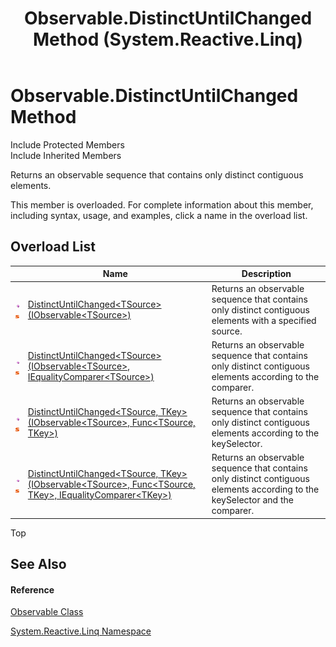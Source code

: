 ﻿---
title: Observable.DistinctUntilChanged Method  (System.Reactive.Linq)
TOCTitle: DistinctUntilChanged Method
ms:assetid: Overload:System.Reactive.Linq.Observable.DistinctUntilChanged
ms:mtpsurl: https://msdn.microsoft.com/en-us/library/system.reactive.linq.observable.distinctuntilchanged(v=VS.103)
ms:contentKeyID: 36068462
ms.date: 06/28/2011
mtps_version: v=VS.103
f1_keywords:
- System.Reactive.Linq.Observable.DistinctUntilChanged
- System.Reactive.Linq.Observable.DistinctUntilChanged``1
- System.Reactive.Linq.Observable.DistinctUntilChanged``2
dev_langs:
- CSharp
- JScript
- VB
- FSharp
---

# Observable.DistinctUntilChanged Method

Include Protected Members  
Include Inherited Members  

Returns an observable sequence that contains only distinct contiguous elements.

This member is overloaded. For complete information about this member, including syntax, usage, and examples, click a name in the overload list.

## Overload List

<table>
<thead>
<tr class="header">
<th> </th>
<th>Name</th>
<th>Description</th>
</tr>
</thead>
<tbody>
<tr class="odd">
<td><img src="images\Hh303103.pubmethod(en-us,VS.103).gif" title="Public method" alt="Public method" /><img src="images\Hh244319.static(en-us,VS.103).gif" title="Static member" alt="Static member" /></td>
<td><a href="https://msdn.microsoft.com/en-us/library/m:system.reactive.linq.observable.distinctuntilchanged%60%601(system.iobservable%7b%60%600%7d)(v=VS.103)">DistinctUntilChanged&lt;TSource&gt;(IObservable&lt;TSource&gt;)</a></td>
<td>Returns an observable sequence that contains only distinct contiguous elements with a specified source.</td>
</tr>
<tr class="even">
<td><img src="images\Hh303103.pubmethod(en-us,VS.103).gif" title="Public method" alt="Public method" /><img src="images\Hh244319.static(en-us,VS.103).gif" title="Static member" alt="Static member" /></td>
<td><a href="https://msdn.microsoft.com/en-us/library/m:system.reactive.linq.observable.distinctuntilchanged%60%601(system.iobservable%7b%60%600%7d%2csystem.collections.generic.iequalitycomparer%7b%60%600%7d)(v=VS.103)">DistinctUntilChanged&lt;TSource&gt;(IObservable&lt;TSource&gt;, IEqualityComparer&lt;TSource&gt;)</a></td>
<td>Returns an observable sequence that contains only distinct contiguous elements according to the comparer.</td>
</tr>
<tr class="odd">
<td><img src="images\Hh303103.pubmethod(en-us,VS.103).gif" title="Public method" alt="Public method" /><img src="images\Hh244319.static(en-us,VS.103).gif" title="Static member" alt="Static member" /></td>
<td><a href="https://msdn.microsoft.com/en-us/library/m:system.reactive.linq.observable.distinctuntilchanged%60%602(system.iobservable%7b%60%600%7d%2csystem.func%7b%60%600%2c%60%601%7d)(v=VS.103)">DistinctUntilChanged&lt;TSource, TKey&gt;(IObservable&lt;TSource&gt;, Func&lt;TSource, TKey&gt;)</a></td>
<td>Returns an observable sequence that contains only distinct contiguous elements according to the keySelector.</td>
</tr>
<tr class="even">
<td><img src="images\Hh303103.pubmethod(en-us,VS.103).gif" title="Public method" alt="Public method" /><img src="images\Hh244319.static(en-us,VS.103).gif" title="Static member" alt="Static member" /></td>
<td><a href="https://msdn.microsoft.com/en-us/library/m:system.reactive.linq.observable.distinctuntilchanged%60%602(system.iobservable%7b%60%600%7d%2csystem.func%7b%60%600%2c%60%601%7d%2csystem.collections.generic.iequalitycomparer%7b%60%601%7d)(v=VS.103)">DistinctUntilChanged&lt;TSource, TKey&gt;(IObservable&lt;TSource&gt;, Func&lt;TSource, TKey&gt;, IEqualityComparer&lt;TKey&gt;)</a></td>
<td>Returns an observable sequence that contains only distinct contiguous elements according to the keySelector and the comparer.</td>
</tr>
</tbody>
</table>

Top

## See Also

#### Reference

[Observable Class](hh244252\(v=vs.103\).md)

[System.Reactive.Linq Namespace](hh211929\(v=vs.103\).md)

